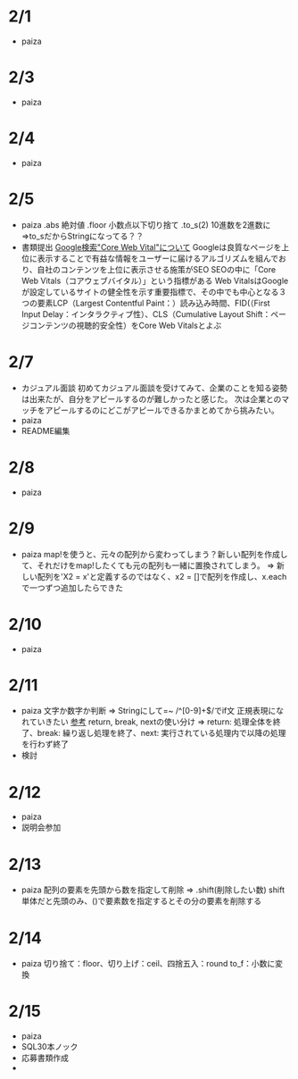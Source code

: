 
# 2/1
- paiza

# 2/3
- paiza

# 2/4
- paiza

# 2/5
- paiza
  .abs 絶対値
  .floor 小数点以下切り捨て
  .to_s(2) 10進数を2進数に=>to_sだからStringになってる？？
- 書類提出
  [Google検索"Core Web Vital"について](https://gmotech.jp/semlabo/seo/blog/core-web-vitals/)
  Googleは良質なページを上位に表示することで有益な情報をユーザーに届けるアルゴリズムを組んでおり、自社のコンテンツを上位に表示させる施策がSEO
  SEOの中に「Core Web Vitals（コアウェブバイタル）」という指標がある
  Web VitalsはGoogleが設定しているサイトの健全性を示す重要指標で、その中でも中心となる３つの要素LCP（Largest Contentful Paint：）読み込み時間、FID(（First Input Delay：インタラクティブ性）、CLS（Cumulative Layout Shift：ページコンテンツの視聴的安全性）をCore Web Vitalsとよぶ

# 2/7
- カジュアル面談
  初めてカジュアル面談を受けてみて、企業のことを知る姿勢は出来たが、自分をアピールするのが難しかったと感じた。
  次は企業とのマッチをアピールするのにどこがアピールできるかまとめてから挑みたい。
- paiza
- README編集

# 2/8
- paiza

# 2/9
- paiza
  map!を使うと、元々の配列から変わってしまう？新しい配列を作成して、それだけをmap!したくても元の配列も一緒に置換されてしまう。
  => 新しい配列を'X2 = x'と定義するのではなく、x2 = []で配列を作成し、x.eachで一つずつ追加したらできた

# 2/10
- paiza

# 2/11
- paiza
  文字か数字か判断
  => Stringにして=~ /^[0-9]+$/でif文
  正規表現になれていきたい
  [参考](https://qiita.com/pecooh/items/ee392125727f04bafaed)
  return, break, nextの使い分け
  => return: 処理全体を終了、break: 繰り返し処理を終了、next: 実行されている処理内で以降の処理を行わず終了
- 検討

# 2/12
- paiza
- 説明会参加

# 2/13
- paiza
  配列の要素を先頭から数を指定して削除 => .shift(削除したい数)
  shift単体だと先頭のみ、()で要素数を指定するとその分の要素を削除する

# 2/14
- paiza
  切り捨て：floor、切り上げ：ceil、四捨五入：round
  to_f：小数に変換

# 2/15
- paiza
- SQL30本ノック
- 応募書類作成
- 